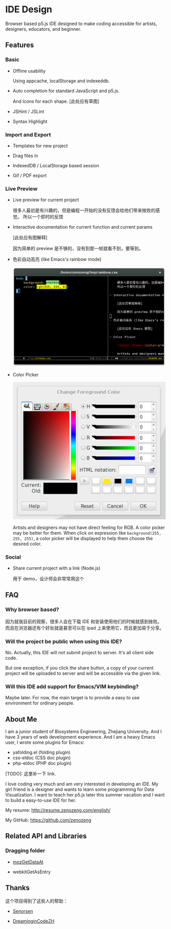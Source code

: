 # IDE Design

Browser based p5.js IDE designed to
make coding accessible for artists, designers, educators, and beginner.

## Features

### Basic

- Offline usability

    Using appcache, localStorage and indexeddb.

- Auto completion for standard JavaScript and p5.js.

    And Icons for each shape. [此处应有草图]

- JSHint / JSLint

- Syntax Highlight

### Import and Export

- Templates for new project

- Drag files in

- IndexedDB / LocalStorage based session

- Gif / PDF export

### Live Preview

- Live preview for current project

    很多人最初是有兴趣的，但是编程一开始的没有反馈会给他们带来挫败的感觉。
    所以一个即时的反馈

- Interactive documentation for current function and current params

    [此处应有图解释]

    因为简单的 preview 是不够的，没有到那一帧就看不到，要等到。

- 色彩自动高亮 (like Emacs's rainbow mode)

    ![Rainbow Mode](rainbow.png)

- Color Picker

    ![Color Picker](color-picker.png)

    Artists and designers may not have direct feeling for RGB.
    A color picker may be better for them.
    When click on expression like `background(255, 255, 255)`,
    a color picker will be displayed to help them choose the desired color.

### Social

- Share current project with a link (Node.js)

    用于 demo，设计师会非常常用这个

## FAQ

### Why browser based?

因为就我目前的观察，很多人会在下载 IDE 和安装使用他们的时候就感到挫败。
而且在浏览器还有个好处就是甚至可以在 ipad 上来使用它，而且更加易于分享。

### Will the project be public when using this IDE?

No. Actually, this IDE will not submit project to server.
It's all client side code.

But one exception, if you click the share button,
a copy of your current project will be uploaded to server and will be accessible via the given link.

### Will this IDE add support for Emacs/VIM keybinding?

Maybe later.
For now, the main target is to provide a easy to use environment for ordinary people.

## About Me

I am a junior student of Biosystems Engineering, Zhejiang University.
And I have 3 years of web development experience.
And I am a heavy Emacs user, I wrote some plugins for Emacs:
- yafolding.el (folding plugin)
- css-eldoc (CSS doc plugin)
- php-eldoc (PHP doc plugin)

[TODO]: 这里补一下 link.

I love coding very much and am very interested in developing an IDE.
My girl friend is a designer and wants to learn some programming for Data Visualization.
I want to teach her p5.js later this summer vacation and I want to build a easy-to-use IDE for her.

My resume: http://resume.zenozeng.com/english/

My GitHub: https://github.com/zenozeng

## Related API and Libraries

### Dragging folder

- [mozGetDataAt](http://stackoverflow.com/questions/11620939/is-there-a-mozilla-equivalent-to-webkitgetasentry)

- webkitGetAsEntry

## Thanks

这个项目得到了这些人的帮助：

- [Senorsen](https://github.com/Senorsen)

- [DreaminginCodeZH](https://github.com/DreaminginCodeZH)
